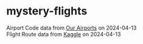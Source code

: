 # mystery-flights

Airport Code data from [Our Airports](https://ourairports.com/data/) on 2024-04-13  
Flight Route data from [Kaggle](https://www.kaggle.com/datasets/open-flights/flight-route-database/data?select=routes.csv) on 2024-04-13